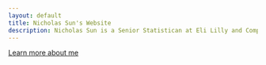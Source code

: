 ```yaml
---
layout: default
title: Nicholas Sun's Website
description: Nicholas Sun is a Senior Statistican at Eli Lilly and Company.
---
```


[Learn more about me](./about/index.md)
